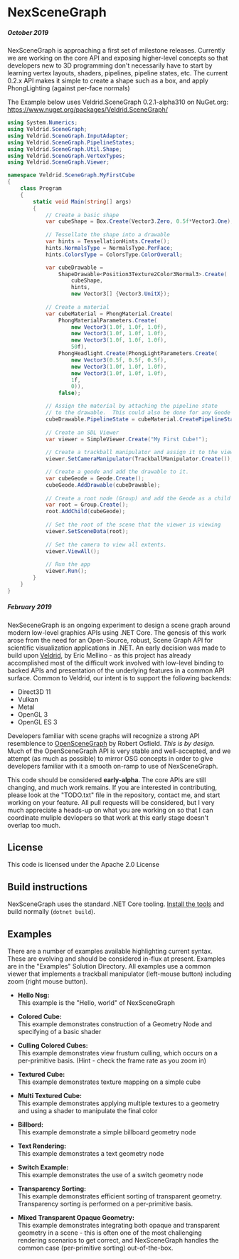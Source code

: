 # NexSceneGraph

##### October 2019

NexSceneGraph is approaching a first set of milestone releases.   Currently we are working on the core API and exposing higher-level concepts so that developers new to 3D programming don't necessarily have to start by learning vertex layouts, shaders, pipelines, pipeline states, etc.   The current 0.2.x API makes it simple to create a shape such as a box, and apply PhongLighting (against per-face normals)

The Example below uses Veldrid.SceneGraph 0.2.1-alpha310 on NuGet.org: 
https://www.nuget.org/packages/Veldrid.SceneGraph/


```C#
using System.Numerics;
using Veldrid.SceneGraph;
using Veldrid.SceneGraph.InputAdapter;
using Veldrid.SceneGraph.PipelineStates;
using Veldrid.SceneGraph.Util.Shape;
using Veldrid.SceneGraph.VertexTypes;
using Veldrid.SceneGraph.Viewer;

namespace Veldrid.SceneGraph.MyFirstCube
{
    class Program
    {
        static void Main(string[] args)
        {
            // Create a basic shape
            var cubeShape = Box.Create(Vector3.Zero, 0.5f*Vector3.One);
            
            // Tessellate the shape into a drawable
            var hints = TessellationHints.Create();
            hints.NormalsType = NormalsType.PerFace;
            hints.ColorsType = ColorsType.ColorOverall;

            var cubeDrawable = 
                ShapeDrawable<Position3Texture2Color3Normal3>.Create(
                    cubeShape, 
                    hints, 
                    new Vector3[] {Vector3.UnitX});
            
            // Create a material
            var cubeMaterial = PhongMaterial.Create(
                PhongMaterialParameters.Create(
                    new Vector3(1.0f, 1.0f, 1.0f),
                    new Vector3(1.0f, 1.0f, 1.0f),
                    new Vector3(1.0f, 1.0f, 1.0f),
                    50f),
                PhongHeadlight.Create(PhongLightParameters.Create(
                    new Vector3(0.5f, 0.5f, 0.5f),
                    new Vector3(1.0f, 1.0f, 1.0f),
                    new Vector3(1.0f, 1.0f, 1.0f),
                    1f,
                    0)),
                false);

            // Assign the material by attaching the pipeline state
            // to the drawable.  This could also be done for any Geode
            cubeDrawable.PipelineState = cubeMaterial.CreatePipelineState();
            
            // Create an SDL Viewer
            var viewer = SimpleViewer.Create("My First Cube!");
            
            // Create a trackball manipulator and assign it to the viewer
            viewer.SetCameraManipulator(TrackballManipulator.Create());

            // Create a geode and add the drawable to it.
            var cubeGeode = Geode.Create();
            cubeGeode.AddDrawable(cubeDrawable);
            
            // Create a root node (Group) and add the Geode as a child
            var root = Group.Create();
            root.AddChild(cubeGeode);
            
            // Set the root of the scene that the viewer is viewing
            viewer.SetSceneData(root);
            
            // Set the camera to view all extents.
            viewer.ViewAll();            
            
            // Run the app
            viewer.Run();
        }
    }
}
```

##### February 2019

NexSeceneGraph is an ongoing experiment to design a scene graph around modern low-level graphics APIs using .NET Core.  The genesis of this work arose from the need for an Open-Source, robust, Scene Graph API for scientific visualization applications in .NET.    An early decision was made to build upon [Veldrid](https://github.com/mellinoe/veldrid), by Eric Mellino - as this project has already accomplished most of the difficult work involved with low-level binding to backed APIs and presentation of the underlying features in a common API surface.   Common to Veldrid, our intent is to support the following backends:

* Direct3D 11
* Vulkan
* Metal
* OpenGL 3
* OpenGL ES 3

Developers familiar with scene graphs will recognize a strong API resemblence to [OpenSceneGraph](http://www.openscenegraph.org/) by Robert Osfield.  _This is by design_.  Much of the OpenSceneGraph API is very stable and well-accepted, and we attempt (as much as possible) to mirror OSG concepts in order to give developers familiar with it a smooth on-ramp to use of NexSceneGraph.

This code should be considered __early-alpha__.   The core APIs are still changing, and much work remains.   If you are interested in contributing, please look at the "TODO.txt" file in the repository, contact me, and start working on your feature.   All pull requests will be considered, but I very much appreciate a heads-up on what you are working on so that  I can coordinate muliple devlopers so that work at this early stage doesn't overlap too much.

## License

This code is licensed under the Apache 2.0 License

## Build instructions

NexSceneGraph  uses the standard .NET Core tooling. [Install the tools](https://www.microsoft.com/net/download/core) and build normally (`dotnet build`).

## Examples

There are a number of examples available highlighting current syntax.  These are evolving and should be considered in-flux at present.  Examples are in the "Examples" Solution Directory.   All examples use a common viewer that implements a trackball manipulator (left-mouse button) including zoom (right mouse button).

* __Hello Nsg:__  
  This example is the "Hello, world" of NexSceneGraph

* __Colored Cube:__  
  This example demonstrates construction of a Geometry Node and specifying of a basic shader

* __Culling Colored Cubes:__  
  This example demonstrates view frustum culling, which occurs on a per-primitive basis.  (Hint - check the frame rate as you zoom in)

* __Textured Cube:__  
  This example demonstrates texture mapping on a simple cube

* __Multi Textured Cube:__  
  This example demonstrates applying multiple textures to a geometry and using a shader to manipulate the final color

* __Billbord:__   
  This example demonstrate a simple billboard geometry node

* __Text Rendering:__   
  This example demonstrates a text geometry node

* __Switch Example:__   
  This example demonstrates the use of a switch geometry node

* __Transparency Sorting:__  
  This example demonstrates efficient sorting of transparent geometry.  Transparency sorting is performed on a per-primitive basis.

* __Mixed Transparent Opaque Geometry:__  
  This example demonstrates integrating both opaque and transparent geometry in a scene - this is often one of the most challenging rendering scenarios to get correct, and NexSceneGraph handles the common case (per-primitive sorting) out-of-the-box.
